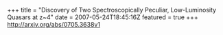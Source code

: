 +++
title = "Discovery of Two Spectroscopically Peculiar, Low-Luminosity Quasars at   z~4"
date = 2007-05-24T18:45:16Z
featured = true
+++
http://arxiv.org/abs/0705.3638v1